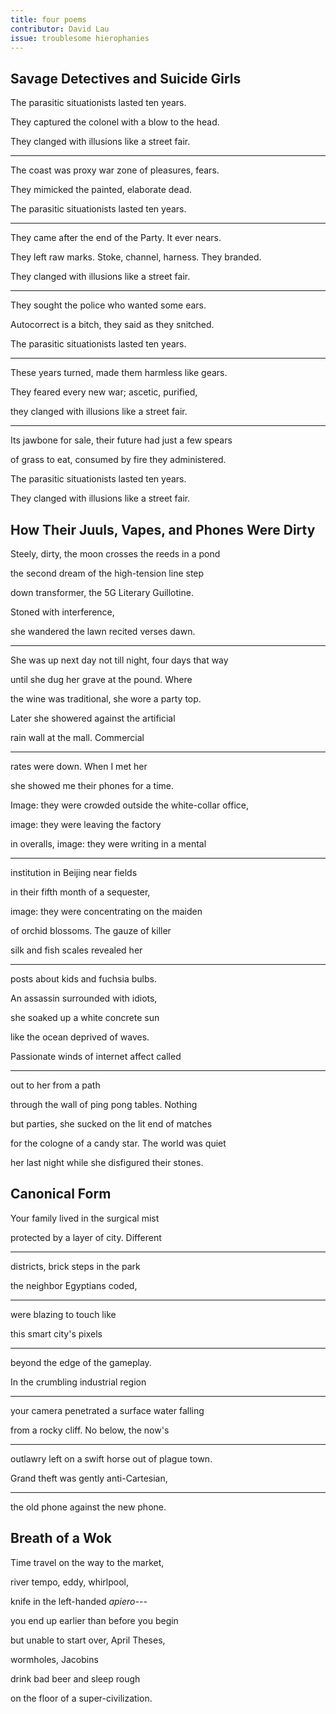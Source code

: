 ```yaml
---
title: four poems
contributor: David Lau
issue: troublesome hierophanies
---
```


## Savage Detectives and Suicide Girls

The parasitic situationists lasted ten years.

They captured the colonel with a blow to the head.

They clanged with illusions like a street fair.

---

The coast was proxy war zone of pleasures, fears.

They mimicked the painted, elaborate dead.

The parasitic situationists lasted ten years.

---

They came after the end of the Party. It ever nears.

They left raw marks. Stoke, channel, harness. They branded.

They clanged with illusions like a street fair.

---

They sought the police who wanted some ears.

Autocorrect is a bitch, they said as they snitched.

The parasitic situationists lasted ten years.

---

These years turned, made them harmless like gears.

They feared every new war; ascetic, purified,

they clanged with illusions like a street fair.

---

Its jawbone for sale, their future had just a few spears

of grass to eat, consumed by fire they administered.

The parasitic situationists lasted ten years.

They clanged with illusions like a street fair.

## How Their Juuls, Vapes, and Phones Were Dirty

Steely, dirty, the moon crosses the reeds in a pond

the second dream of the high-tension line step

down transformer, the 5G Literary Guillotine.

Stoned with interference,

she wandered the lawn recited verses dawn.

---

She was up next day not till night, four days that way

until she dug her grave at the pound. Where

the wine was traditional, she wore a party top.

Later she showered against the artificial

rain wall at the mall. Commercial

---

rates were down. When I met her

she showed me their phones for a time.

Image: they were crowded outside the white-collar office,

image: they were leaving the factory

in overalls, image: they were writing in a mental

---

institution in Beijing near fields

in their fifth month of a sequester,

image: they were concentrating on the maiden

of orchid blossoms. The gauze of killer

silk and fish scales revealed her

---

posts about kids and fuchsia bulbs.

An assassin surrounded with idiots,

she soaked up a white concrete sun

like the ocean deprived of waves.

Passionate winds of internet affect called

---

out to her from a path

through the wall of ping pong tables. Nothing

but parties, she sucked on the lit end of matches

for the cologne of a candy star. The world was quiet

her last night while she disfigured their stones.

## Canonical Form

Your family lived in the surgical mist

protected by a layer of city. Different

---

districts, brick steps in the park

the neighbor Egyptians coded,

---

were blazing to touch like

this smart city's pixels

---

beyond the edge of the gameplay.

In the crumbling industrial region

---

your camera penetrated a surface water falling

from a rocky cliff. No below, the now's

---

outlawry left on a swift horse out of plague town.

Grand theft was gently anti-Cartesian,

---

the old phone against the new phone.

## Breath of a Wok

Time travel on the way to the market,

river tempo, eddy, whirlpool,

knife in the left-handed *apiero---*

you end up earlier than before you begin

but unable to start over, April Theses,

wormholes, Jacobins

drink bad beer and sleep rough

on the floor of a super-civilization.
